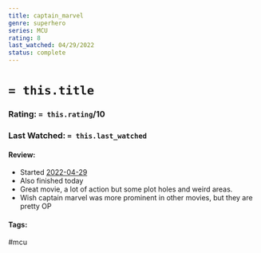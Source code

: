 ```yaml
---
title: captain_marvel
genre: superhero
series: MCU
rating: 8
last_watched: 04/29/2022
status: complete
---
```

# `= this.title`
### Rating: `= this.rating`/10
### Last Watched: `= this.last_watched`

#### Review:
- Started [2022-04-29](../../Daily_Notes/2022-04-29.md)
- Also finished today
- Great movie, a lot of action but some plot holes and weird areas.
- Wish captain marvel was more prominent in other movies, but they are pretty OP

#### Tags:
#mcu 